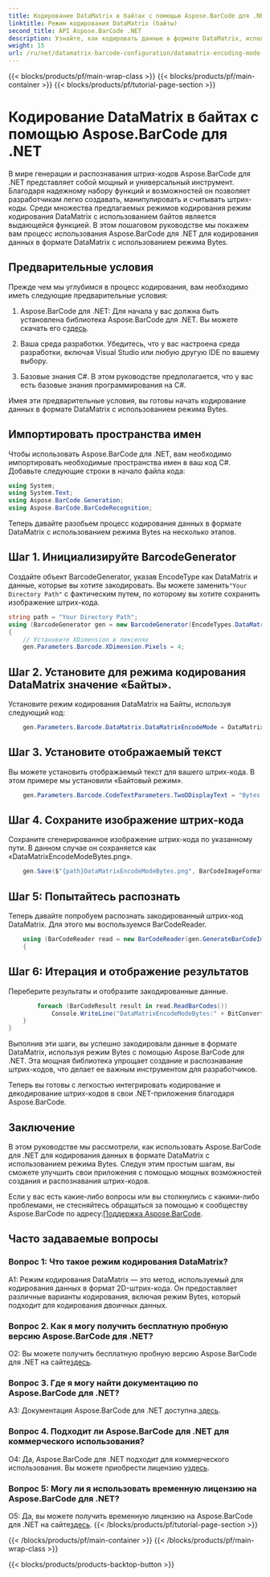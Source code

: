 ```yaml
---
title: Кодирование DataMatrix в байтах с помощью Aspose.BarCode для .NET
linktitle: Режим кодирования DataMatrix (байты)
second_title: API Aspose.BarCode .NET
description: Узнайте, как кодировать данные в формате DataMatrix, используя режим Bytes с помощью Aspose.BarCode для .NET. Следуйте нашему пошаговому руководству по созданию и распознаванию штрих-кода.
weight: 15
url: /ru/net/datamatrix-barcode-configuration/datamatrix-encoding-mode-bytes/
---
```


{{< blocks/products/pf/main-wrap-class >}}
{{< blocks/products/pf/main-container >}}
{{< blocks/products/pf/tutorial-page-section >}}

# Кодирование DataMatrix в байтах с помощью Aspose.BarCode для .NET

В мире генерации и распознавания штрих-кодов Aspose.BarCode для .NET представляет собой мощный и универсальный инструмент. Благодаря надежному набору функций и возможностей он позволяет разработчикам легко создавать, манипулировать и считывать штрих-коды. Среди множества предлагаемых режимов кодирования режим кодирования DataMatrix с использованием байтов является выдающейся функцией. В этом пошаговом руководстве мы покажем вам процесс использования Aspose.BarCode для .NET для кодирования данных в формате DataMatrix с использованием режима Bytes.

## Предварительные условия

Прежде чем мы углубимся в процесс кодирования, вам необходимо иметь следующие предварительные условия:

1.  Aspose.BarCode для .NET: Для начала у вас должна быть установлена библиотека Aspose.BarCode для .NET. Вы можете скачать его с[здесь](https://releases.aspose.com/barcode/net/).

2. Ваша среда разработки. Убедитесь, что у вас настроена среда разработки, включая Visual Studio или любую другую IDE по вашему выбору.

3. Базовые знания C#. В этом руководстве предполагается, что у вас есть базовые знания программирования на C#.

Имея эти предварительные условия, вы готовы начать кодирование данных в формате DataMatrix с использованием режима Bytes.

## Импортировать пространства имен

Чтобы использовать Aspose.BarCode для .NET, вам необходимо импортировать необходимые пространства имен в ваш код C#. Добавьте следующие строки в начало файла кода:

```csharp
using System;
using System.Text;
using Aspose.BarCode.Generation;
using Aspose.BarCode.BarCodeRecognition;
```

Теперь давайте разобьем процесс кодирования данных в формате DataMatrix с использованием режима Bytes на несколько этапов.

## Шаг 1. Инициализируйте BarcodeGenerator

 Создайте объект BarcodeGenerator, указав EncodeType как DataMatrix и данные, которые вы хотите закодировать. Вы можете заменить`"Your Directory Path"` с фактическим путем, по которому вы хотите сохранить изображение штрих-кода.

```csharp
string path = "Your Directory Path";
using (BarcodeGenerator gen = new BarcodeGenerator(EncodeTypes.DataMatrix, strBld.ToString()))
{
    // Установите XDimension в пикселях
    gen.Parameters.Barcode.XDimension.Pixels = 4;
```

## Шаг 2. Установите для режима кодирования DataMatrix значение «Байты».

Установите режим кодирования DataMatrix на Байты, используя следующий код:

```csharp
    gen.Parameters.Barcode.DataMatrix.DataMatrixEncodeMode = DataMatrixEncodeMode.Bytes;
```

## Шаг 3. Установите отображаемый текст

Вы можете установить отображаемый текст для вашего штрих-кода. В этом примере мы установили «Байтовый режим».

```csharp
    gen.Parameters.Barcode.CodeTextParameters.TwoDDisplayText = "Bytes mode";
```

## Шаг 4. Сохраните изображение штрих-кода

Сохраните сгенерированное изображение штрих-кода по указанному пути. В данном случае он сохраняется как «DataMatrixEncodeModeBytes.png».

```csharp
    gen.Save($"{path}DataMatrixEncodeModeBytes.png", BarCodeImageFormat.Png);
```

## Шаг 5: Попытайтесь распознать

Теперь давайте попробуем распознать закодированный штрих-код DataMatrix. Для этого мы воспользуемся BarCodeReader.

```csharp
    using (BarCodeReader read = new BarCodeReader(gen.GenerateBarCodeImage(), DecodeType.DataMatrix))
    {
```

## Шаг 6: Итерация и отображение результатов

Переберите результаты и отобразите закодированные данные.

```csharp
        foreach (BarCodeResult result in read.ReadBarCodes())
            Console.WriteLine("DataMatrixEncodeModeBytes:" + BitConverter.ToString(result.CodeBytes));
    }
}
```

Выполнив эти шаги, вы успешно закодировали данные в формате DataMatrix, используя режим Bytes с помощью Aspose.BarCode для .NET. Эта мощная библиотека упрощает создание и распознавание штрих-кодов, что делает ее важным инструментом для разработчиков.

Теперь вы готовы с легкостью интегрировать кодирование и декодирование штрих-кодов в свои .NET-приложения благодаря Aspose.BarCode.

## Заключение

В этом руководстве мы рассмотрели, как использовать Aspose.BarCode для .NET для кодирования данных в формате DataMatrix с использованием режима Bytes. Следуя этим простым шагам, вы сможете улучшить свои приложения с помощью мощных возможностей создания и распознавания штрих-кодов.

 Если у вас есть какие-либо вопросы или вы столкнулись с какими-либо проблемами, не стесняйтесь обращаться за помощью к сообществу Aspose.BarCode по адресу:[Поддержка Aspose.BarCode](https://forum.aspose.com/c/barcode/13).

## Часто задаваемые вопросы

### Вопрос 1: Что такое режим кодирования DataMatrix?

A1: Режим кодирования DataMatrix — это метод, используемый для кодирования данных в формат 2D-штрих-кода. Он предоставляет различные варианты кодирования, включая режим Bytes, который подходит для кодирования двоичных данных.

### Вопрос 2. Как я могу получить бесплатную пробную версию Aspose.BarCode для .NET?

 О2: Вы можете получить бесплатную пробную версию Aspose.BarCode для .NET на сайте[здесь](https://releases.aspose.com/).

### Вопрос 3. Где я могу найти документацию по Aspose.BarCode для .NET?

 A3: Документация Aspose.BarCode для .NET доступна.[здесь](https://reference.aspose.com/barcode/net/).

### Вопрос 4. Подходит ли Aspose.BarCode для .NET для коммерческого использования?

О4: Да, Aspose.BarCode для .NET подходит для коммерческого использования. Вы можете приобрести лицензию у[здесь](https://purchase.aspose.com/buy).

### Вопрос 5: Могу ли я использовать временную лицензию на Aspose.BarCode для .NET?

 О5: Да, вы можете получить временную лицензию на Aspose.BarCode для .NET на сайте[здесь](https://purchase.aspose.com/temporary-license/).
{{< /blocks/products/pf/tutorial-page-section >}}

{{< /blocks/products/pf/main-container >}}
{{< /blocks/products/pf/main-wrap-class >}}

{{< blocks/products/products-backtop-button >}}
